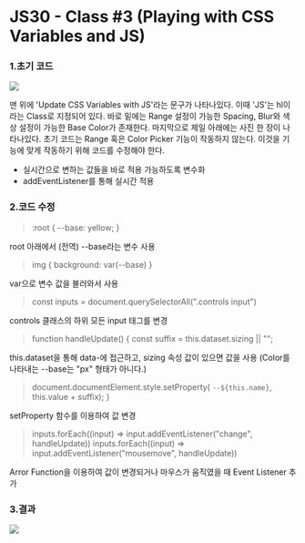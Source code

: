 # JS30 - Class #3 (Playing with CSS Variables and JS)
### 1.초기 코드
![](https://i.imgur.com/dqQvzZq.jpg)

맨 위에 'Update CSS Variables with JS'라는 문구가 나타나있다. 이때 'JS'는 hl이라는 Class로 지정되어 있다. 바로 밑에는 Range 설정이 가능한 Spacing, Blur와 색상 설정이 가능한 Base Color가 존재한다. 마지막으로 제일 아래에는 사진 한 장이 나타나있다. 초기 코드는 Range 혹은 Color Picker 기능이 작동하지 않는다. 이것을 기능에 맞게 작동하기 위해 코드를 수정해야 한다.
* 실시간으로 변하는 값들을 바로 적용 가능하도록 변수화
* addEventListener를 통해 실시간 적용

### 2.코드 수정
> :root {
    \-\-base: yellow;
}
>
root 아래에서 (전역) --base라는 변수 사용
> img {
    background: var(\-\-base)
}
>
var으로 변수 값을 불러와서 사용
> const inputs = document.querySelectorAll(".controls input")
>
controls 클래스의 하위 모든 input 태그를 변경
> function handleUpdate() {
    const suffix = this.dataset.sizing || "";
>
this.dataset을 통해 data-에 접근하고, sizing 속성 값이 있으면 값을 사용
(Color를 나타내는 \-\-base는 "px" 형태가 아니다.)
> document.documentElement.style.setProperty(
    `--${this.name}`, this.value + suffix);
    }
>
setProperty 함수를 이용하여 값 변경
> inputs.forEach((input) => input.addEventListener("change", handleUpdate))
> inputs.forEach((input) => input.addEventListener("mousemove", handleUpdate))
> 
Arror Function을 이용하여 값이 변경되거나 마우스가 움직였을 때 Event Listener 추가
### 3.결과
![](https://i.imgur.com/2IHr3WX.jpg)
